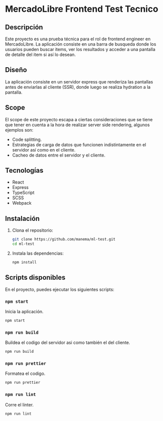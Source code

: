 # MercadoLibre Frontend Test Tecnico

## Descripción

Este proyecto es una prueba técnica para el rol de frontend engineer en MercadoLibre. La aplicación consiste en una barra de busqueda donde los usuarios pueden buscar items, ver los resultados y acceder a una pantalla de detalle del item si así lo desean.

## Diseño
La aplicación consiste en un servidor express que renderiza las pantallas antes de enviarlas al cliente (SSR), 
donde luego se realiza hydration a la pantalla.

## Scope
El scope de este proyecto escapa a ciertas consideraciones que se tiene que tener en cuenta a la hora de realizar server side rendering, algunos ejemplos son:
- Code splitting.
- Estrategias de carga de datos que funcionen indistintamente en el servidor así como en el cliente.
- Cacheo de datos entre el servidor y el cliente.

## Tecnologías
- React
- Express
- TypeScript
- SCSS
- Webpack

## Instalación

1. Clona el repositorio:
    ```bash
    git clone https://github.com/manema/ml-test.git 
    cd ml-test
    ```

2. Instala las dependencias:
    ```bash
    npm install
    ```

## Scripts disponibles

En el proyecto, puedes ejecutar los siguientes scripts:

### `npm start`

Inicia la aplicación.

```bash
npm start
```

### `npm run build`

Buildea el codigo del servidor asi como también el del cliente.

```bash
npm run build
```

### `npm run prettier`

Formatea el codigo.

```bash
npm run prettier
```

### `npm run lint`

Corre el linter.

```bash
npm run lint
```
